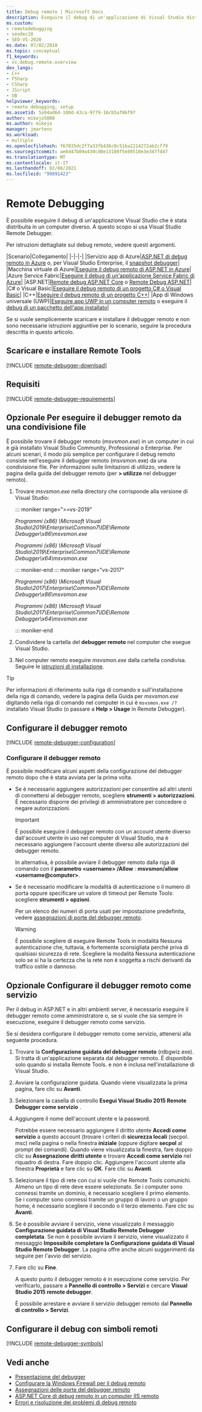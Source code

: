 ```yaml
---
title: Debug remoto | Microsoft Docs
description: Eseguire il debug di un'applicazione di Visual Studio distribuita in un computer diverso mediante Visual Studio Remote Debugger.
ms.custom:
- remotedebugging
- seodec18
- SEO-VS-2020
ms.date: 07/02/2018
ms.topic: conceptual
f1_keywords:
- vs.debug.remote.overview
dev_langs:
- C++
- FSharp
- CSharp
- JScript
- VB
helpviewer_keywords:
- remote debugging, setup
ms.assetid: 5a94ad64-100d-43ca-9779-16cb5af86f97
author: mikejo5000
ms.author: mikejo
manager: jmartens
ms.workload:
- multiple
ms.openlocfilehash: f67035dc2f7a33fb436c0c51ba2214272ab2cf79
ms.sourcegitcommit: ae6d47b09a439cd0e13180f5e89510e3e347fd47
ms.translationtype: MT
ms.contentlocale: it-IT
ms.lasthandoff: 02/08/2021
ms.locfileid: "99891423"
---
```

# <a name="remote-debugging"></a>Remote Debugging
È possibile eseguire il debug di un'applicazione Visual Studio che è stata distribuita in un computer diverso. A questo scopo si usa Visual Studio Remote Debugger.

Per istruzioni dettagliate sul debug remoto, vedere questi argomenti.

|Scenario|Collegamento|
|-|-|-|
|Servizio app di Azure|[ASP.NET di debug remoto in Azure](../debugger/remote-debugging-azure.md) o, per Visual Studio Enterprise, il [snapshot debugger](../debugger/debug-live-azure-applications.md)|
|Macchina virtuale di Azure|[Eseguire il debug remoto di ASP.NET in Azure](../debugger/remote-debugging-azure.md)|
|Azure Service Fabric|[Eseguire il debug di un'applicazione Service Fabric di Azure](/azure/service-fabric/service-fabric-debugging-your-application#debug-a-remote-service-fabric-application)|
|ASP.NET|[Remote debug ASP.NET Core](../debugger/remote-debugging-aspnet-on-a-remote-iis-computer.md) o [Remote Debug ASP.NET](../debugger/remote-debugging-aspnet-on-a-remote-iis-7-5-computer.md)|
|C# o Visual Basic|[Eseguire il debug remoto di un progetto C# o Visual Basic](../debugger/remote-debugging-csharp.md)|
|C++|[Eseguire il debug remoto di un progetto C++](../debugger/remote-debugging-cpp.md)|
|App di Windows universale (UWP)|[Eseguire app UWP in un computer remoto](../debugger/run-windows-store-apps-on-a-remote-machine.md) o eseguire il [debug di un pacchetto dell'app installato](../debugger/debug-installed-app-package.md)|

Se si vuole semplicemente scaricare e installare il debugger remoto e non sono necessarie istruzioni aggiuntive per lo scenario, seguire la procedura descritta in questo articolo.

## <a name="download-and-install-the-remote-tools"></a>Scaricare e installare Remote Tools

[!INCLUDE [remote-debugger-download](../debugger/includes/remote-debugger-download.md)]

## <a name="requirements"></a><a name="requirements_msvsmon"></a> Requisiti

[!INCLUDE [remote-debugger-requirements](../debugger/includes/remote-debugger-requirements.md)]

## <a name="optional-to-run-the-remote-debugger-from-a-file-share"></a><a name="fileshare_msvsmon"></a> Opzionale Per eseguire il debugger remoto da una condivisione file

È possibile trovare il debugger remoto (*msvsmon.exe*) in un computer in cui è già installato Visual Studio Community, Professional o Enterprise. Per alcuni scenari, il modo più semplice per configurare il debug remoto consiste nell'eseguire il debugger remoto (msvsmon.exe) da una condivisione file. Per informazioni sulle limitazioni di utilizzo, vedere la pagina della guida del debugger remoto (per **> utilizzo** nel debugger remoto).

1. Trovare *msvsmon.exe* nella directory che corrisponde alla versione di Visual Studio:

   ::: moniker range=">=vs-2019"

   *Programmi (x86) \Microsoft Visual Studio\2019\Enterprise\Common7\IDE\Remote Debugger\x86\msvsmon.exe*

   *Programmi (x86) \Microsoft Visual Studio\2019\Enterprise\Common7\IDE\Remote Debugger\x64\msvsmon.exe*

   ::: moniker-end
   ::: moniker range="vs-2017"

   *Programmi (x86) \Microsoft Visual Studio\2017\Enterprise\Common7\IDE\Remote Debugger\x86\msvsmon.exe*

   *Programmi (x86) \Microsoft Visual Studio\2017\Enterprise\Common7\IDE\Remote Debugger\x64\msvsmon.exe*

   ::: moniker-end

2. Condividere la cartella del **debugger remoto** nel computer che esegue Visual Studio.

3. Nel computer remoto eseguire *msvsmon.exe* dalla cartella condivisa. Seguire le [istruzioni di installazione](#bkmk_setup).

> [!TIP]
> Per informazioni di riferimento sulla riga di comando e sull'installazione della riga di comando, vedere la pagina della Guida per *msvsmon.exe* digitando nella riga di comando nel computer in cui è ``msvsmon.exe /?`` installato Visual Studio (o passare a **Help > Usage** in Remote Debugger).

## <a name="set-up-the-remote-debugger"></a><a name="bkmk_setup"></a> Configurare il debugger remoto

[!INCLUDE [remote-debugger-configuration](../debugger/includes/remote-debugger-configuration.md)]

### <a name="configure-the-remote-debugger"></a><a name="configure_msvsmon"></a> Configurare il debugger remoto
È possibile modificare alcuni aspetti della configurazione del debugger remoto dopo che è stata avviata per la prima volta.

- Se è necessario aggiungere autorizzazioni per consentire ad altri utenti di connettersi al debugger remoto, scegliere **strumenti > autorizzazioni**. È necessario disporre dei privilegi di amministratore per concedere o negare autorizzazioni.

     > [!IMPORTANT]
     > È possibile eseguire il debugger remoto con un account utente diverso dall'account utente in uso nel computer di Visual Studio, ma è necessario aggiungere l'account utente diverso alle autorizzazioni del debugger remoto.

     In alternativa, è possibile avviare il debugger remoto dalla riga di comando con il **parametro \<username> /Allow** : **msvsmon/allow \<username@computer>**.

- Se è necessario modificare la modalità di autenticazione o il numero di porta oppure specificare un valore di timeout per Remote Tools: scegliere **strumenti > opzioni**.

     Per un elenco dei numeri di porta usati per impostazione predefinita, vedere [assegnazioni di porte del debugger remoto](../debugger/remote-debugger-port-assignments.md).

     > [!WARNING]
     > È possibile scegliere di eseguire Remote Tools in modalità Nessuna autenticazione che, tuttavia, è fortemente sconsigliata perché priva di qualsiasi sicurezza di rete. Scegliere la modalità Nessuna autenticazione solo se si ha la certezza che la rete non è soggetta a rischi derivanti da traffico ostile o dannoso.

## <a name="optional-configure-the-remote-debugger-as-a-service"></a><a name="bkmk_configureService"></a> Opzionale Configurare il debugger remoto come servizio
Per il debug in ASP.NET e in altri ambienti server, è necessario eseguire il debugger remoto come amministratore o, se si vuole che sia sempre in esecuzione, eseguire il debugger remoto come servizio.

 Se si desidera configurare il debugger remoto come servizio, attenersi alla seguente procedura.

1. Trovare la **Configurazione guidata del debugger remoto** (rdbgwiz.exe). Si tratta di un'applicazione separata dal debugger remoto. È disponibile solo quando si installa Remote Tools. e non è inclusa nell'installazione di Visual Studio.

2. Avviare la configurazione guidata. Quando viene visualizzata la prima pagina, fare clic su **Avanti**.

3. Selezionare la casella di controllo **Esegui Visual Studio 2015 Remote Debugger come servizio** .

4. Aggiungere il nome dell'account utente e la password.

    Potrebbe essere necessario aggiungere il diritto utente **Accedi come servizio** a questo account (trovare i criteri di **sicurezza locali** (secpol. msc) nella pagina o nella finestra **iniziale** (oppure digitare **secpol** al prompt dei comandi). Quando viene visualizzata la finestra, fare doppio clic su **Assegnazione diritti utente** e trovare **Accedi come servizio** nel riquadro di destra. Fare doppio clic. Aggiungere l'account utente alla finestra **Proprietà** e fare clic su **OK**. Fare clic su **Avanti**.

5. Selezionare il tipo di rete con cui si vuole che Remote Tools comunichi. Almeno un tipo di rete deve essere selezionato. Se i computer sono connessi tramite un dominio, è necessario scegliere il primo elemento. Se i computer sono connessi tramite un gruppo di lavoro o un gruppo home, è necessario scegliere il secondo o il terzo elemento. Fare clic su **Avanti**.

6. Se è possibile avviare il servizio, viene visualizzato il messaggio **Configurazione guidata di Visual Studio Remote Debugger completata**. Se non è possibile avviare il servizio, viene visualizzato il messaggio **Impossibile completare la Configurazione guidata di Visual Studio Remote Debugger**. La pagina offre anche alcuni suggerimenti da seguire per l'avvio del servizio.

7. Fare clic su **Fine**.

   A questo punto il debugger remoto è in esecuzione come servizio. Per verificarlo, passare a **Pannello di controllo > Servizi** e cercare **Visual Studio 2015 remote debugger**.

   È possibile arrestare e avviare il servizio debugger remoto dal **Pannello di controllo > Servizi**.

## <a name="set-up-debugging-with-remote-symbols"></a>Configurare il debug con simboli remoti

[!INCLUDE [remote-debugger-symbols](../debugger/includes/remote-debugger-symbols.md)]

## <a name="see-also"></a>Vedi anche

- [Presentazione del debugger](../debugger/debugger-feature-tour.md)
- [Configurare la Windows Firewall per il debug remoto](../debugger/configure-the-windows-firewall-for-remote-debugging.md)
- [Assegnazioni delle porte del debugger remoto](../debugger/remote-debugger-port-assignments.md)
- [ASP.NET Core di debug remoto in un computer IIS remoto](../debugger/remote-debugging-aspnet-on-a-remote-iis-computer.md)
- [Errori e risoluzione dei problemi di debug remoto](../debugger/remote-debugging-errors-and-troubleshooting.md)